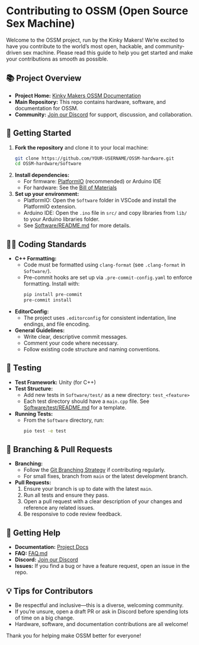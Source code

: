 # Contributing to OSSM (Open Source Sex Machine)

Welcome to the OSSM project, run by the Kinky Makers! We’re excited to have you contribute to the world’s most open, hackable, and community-driven sex machine. Please read this guide to help you get started and make your contributions as smooth as possible.

## 📚 Project Overview

- **Project Home:** [Kinky Makers OSSM Documentation](https://kinky-makers.gitbook.io/open-source-sex-machine/software/docs)
- **Main Repository:** This repo contains hardware, software, and documentation for OSSM.
- **Community:** [Join our Discord](https://discord.gg/MmpT9xE) for support, discussion, and collaboration.

## 🚀 Getting Started

1. **Fork the repository** and clone it to your local machine:
   ```bash
   git clone https://github.com/YOUR-USERNAME/OSSM-hardware.git
   cd OSSM-hardware/Software
   ```
2. **Install dependencies:**
   - For firmware: [PlatformIO](https://platformio.org/) (recommended) or Arduino IDE
   - For hardware: See the [Bill of Materials](../README.md#bill-of-materials)
3. **Set up your environment:**
   - PlatformIO: Open the `Software` folder in VSCode and install the PlatformIO extension.
   - Arduino IDE: Open the `.ino` file in `src/` and copy libraries from `lib/` to your Arduino libraries folder.
   - See [Software/README.md](Software/README.md) for more details.

## 🧑‍💻 Coding Standards

- **C++ Formatting:**
  - Code must be formatted using `clang-format` (see `.clang-format` in `Software/`).
  - Pre-commit hooks are set up via `.pre-commit-config.yaml` to enforce formatting. Install with:
    ```bash
    pip install pre-commit
    pre-commit install
    ```
- **EditorConfig:**
  - The project uses `.editorconfig` for consistent indentation, line endings, and file encoding.
- **General Guidelines:**
  - Write clear, descriptive commit messages.
  - Comment your code where necessary.
  - Follow existing code structure and naming conventions.

## 🧪 Testing

- **Test Framework:** Unity (for C++)
- **Test Structure:**
  - Add new tests in `Software/test/` as a new directory: `test_<feature>`
  - Each test directory should have a `main.cpp` file. See [Software/test/README.md](Software/test/README.md) for a template.
- **Running Tests:**
  - From the `Software` directory, run:
    ```bash
    pio test -e test
    ```

## 🌳 Branching & Pull Requests

- **Branching:**
  - Follow the [Git Branching Strategy](Software/docs/Git%20Branching%20Strategy) if contributing regularly.
  - For small fixes, branch from `main` or the latest development branch.
- **Pull Requests:**
  1. Ensure your branch is up to date with the latest `main`.
  2. Run all tests and ensure they pass.
  3. Open a pull request with a clear description of your changes and reference any related issues.
  4. Be responsive to code review feedback.

## 🛟 Getting Help

- **Documentation:** [Project Docs](https://kinky-makers.gitbook.io/open-source-sex-machine/software/docs)
- **FAQ:** [FAQ.md](FAQ.md)
- **Discord:** [Join our Discord](https://discord.gg/MmpT9xE)
- **Issues:** If you find a bug or have a feature request, open an issue in the repo.

## 💡 Tips for Contributors

- Be respectful and inclusive—this is a diverse, welcoming community.
- If you’re unsure, open a draft PR or ask in Discord before spending lots of time on a big change.
- Hardware, software, and documentation contributions are all welcome!

Thank you for helping make OSSM better for everyone!
